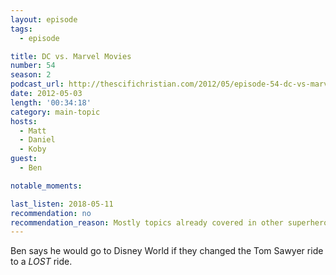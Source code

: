 ```yaml
---
layout: episode
tags:
  - episode

title: DC vs. Marvel Movies
number: 54
season: 2
podcast_url: http://thescifichristian.com/2012/05/episode-54-dc-vs-marvel-movies/
date: 2012-05-03
length: '00:34:18'
category: main-topic
hosts:
  - Matt
  - Daniel
  - Koby
guest:
  - Ben

notable_moments:

last_listen: 2018-05-11
recommendation: no
recommendation_reason: Mostly topics already covered in other superhero episodes.
---
```

Ben says he would go to Disney World if they changed the Tom Sawyer ride to a <i class="work-title">LOST</i> ride.